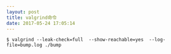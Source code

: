 ```yaml
---
layout: post
title: valgrind命令
date: 2017-05-24 17:05:14
---
```

`$ valgrind --leak-check=full  --show-reachable=yes  --log-file=bump.log ./bump`